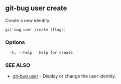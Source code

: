 ## git-bug user create

Create a new identity.

```
git-bug user create [flags]
```

### Options

```
  -h, --help   help for create
```

### SEE ALSO

* [git-bug user](git-bug_user.md)	 - Display or change the user identity.

